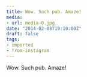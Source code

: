 ```yaml
---
title: Wow. Such pub. Amaze!
media:
- url: media-0.jpg
date: "2014-02-08T19:10:00Z"
draft: false
tags:
- imported
- from-instagram
---
```

Wow. Such pub. Amaze!
